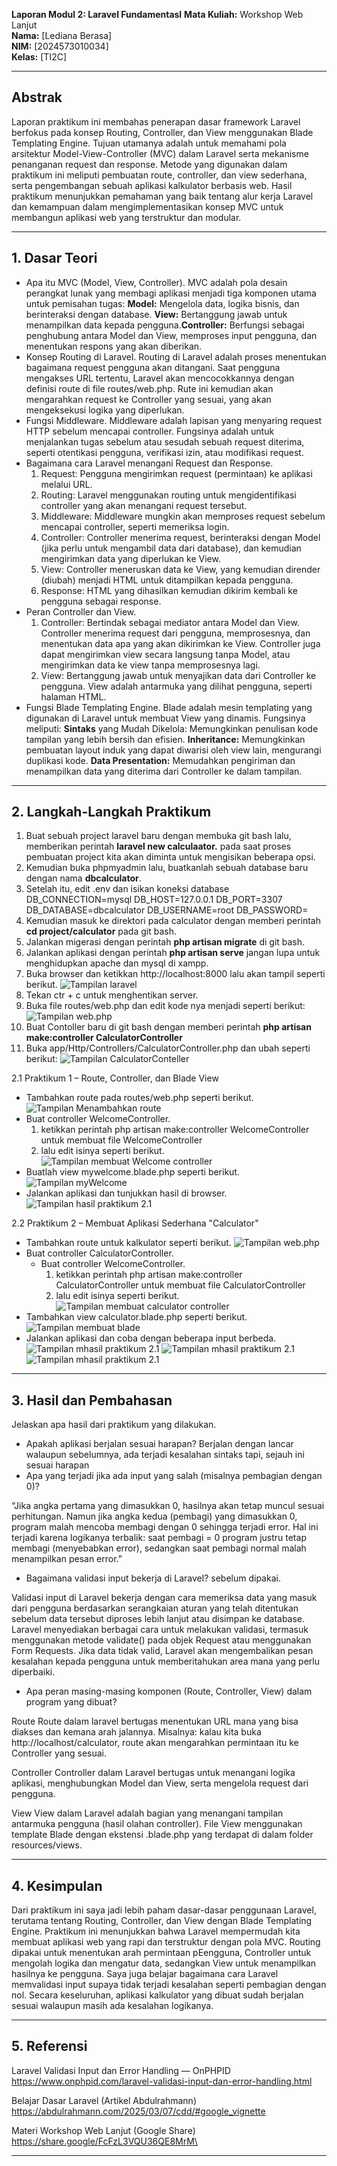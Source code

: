 **Laporan Modul 2: Laravel Fundamentasl**
**Mata Kuliah:** Workshop Web Lanjut   
**Nama:** [Lediana Berasa]  
**NIM:** [2024573010034]  
**Kelas:** [TI2C]  

---

## Abstrak 

Laporan praktikum ini membahas penerapan dasar framework Laravel berfokus pada konsep Routing, Controller, dan View menggunakan Blade Templating Engine. Tujuan utamanya adalah untuk memahami pola arsitektur Model-View-Controller (MVC) dalam Laravel serta mekanisme penanganan request dan response. Metode yang digunakan dalam praktikum ini meliputi pembuatan route, controller, dan view sederhana, serta pengembangan sebuah aplikasi kalkulator berbasis web. Hasil praktikum menunjukkan pemahaman yang baik tentang alur kerja Laravel dan kemampuan dalam mengimplementasikan konsep MVC untuk membangun aplikasi web yang terstruktur dan modular.

---

## 1. Dasar Teori
- Apa itu MVC (Model, View, Controller). MVC adalah pola desain perangkat lunak yang membagi aplikasi menjadi tiga komponen utama untuk pemisahan tugas: **Model:** Mengelola data, logika bisnis, dan berinteraksi dengan database. 
**View:** Bertanggung jawab untuk menampilkan data kepada pengguna.**Controller:** Berfungsi sebagai penghubung antara Model dan View, memproses input pengguna, dan menentukan respons yang akan diberikan. 
- Konsep Routing di Laravel.
  Routing di Laravel adalah proses menentukan bagaimana request pengguna akan ditangani. Saat pengguna mengakses URL tertentu, Laravel akan mencocokkannya dengan definisi route di file routes/web.php. Rute ini kemudian akan mengarahkan request ke Controller yang sesuai, yang akan mengeksekusi logika yang diperlukan. 
- Fungsi Middleware.
  Middleware adalah lapisan yang menyaring request HTTP sebelum mencapai controller. Fungsinya adalah untuk menjalankan tugas sebelum atau sesudah sebuah request diterima, seperti otentikasi pengguna, verifikasi izin, atau modifikasi request. 
- Bagaimana cara Laravel menangani Request dan Response.
    1. Request: Pengguna mengirimkan request (permintaan) ke aplikasi melalui URL. 
    2. Routing: Laravel menggunakan routing untuk mengidentifikasi controller yang akan menangani request tersebut. 
    3. Middleware: Middleware mungkin akan memproses request sebelum mencapai controller, seperti memeriksa login. 
    4. Controller: Controller menerima request, berinteraksi dengan Model (jika perlu untuk mengambil data dari database), dan kemudian mengirimkan data yang diperlukan ke View. 
    5. View: Controller meneruskan data ke View, yang kemudian dirender (diubah) menjadi HTML untuk ditampilkan kepada pengguna. 
    6. Response: HTML yang dihasilkan kemudian dikirim kembali ke pengguna sebagai response. 
- Peran Controller dan View.
    1. Controller: Bertindak sebagai mediator antara Model dan View. Controller menerima request dari pengguna, memprosesnya, dan menentukan data apa yang akan dikirimkan ke View. Controller juga dapat mengirimkan view secara langsung tanpa Model, atau mengirimkan data ke view tanpa memprosesnya lagi.
    2. View: Bertanggung jawab untuk menyajikan data dari Controller ke pengguna. View adalah antarmuka yang dilihat pengguna, seperti halaman HTML.
- Fungsi Blade Templating Engine.
Blade adalah mesin templating yang digunakan di Laravel untuk membuat View yang dinamis. Fungsinya meliputi: 
**Sintaks** yang Mudah Dikelola: Memungkinkan penulisan kode tampilan yang lebih bersih dan efisien.
**Inheritance:** Memungkinkan pembuatan layout induk yang dapat diwarisi oleh view lain, mengurangi duplikasi kode.
**Data Presentation:** Memudahkan pengiriman dan menampilkan data yang diterima dari Controller ke dalam tampilan.

---

## 2. Langkah-Langkah Praktikum
  1. Buat sebuah project laravel baru dengan membuka git bash lalu, memberikan perintah **laravel new calculaator.** pada saat proses pembuatan project kita akan diminta untuk mengisikan beberapa opsi.
  2. Kemudian buka phpmyadmin lalu, buatkanlah sebuah database baru dengan nama **dbcalculator**.
  3. Setelah itu, edit .env dan isikan koneksi database 
      DB_CONNECTION=mysql
      DB_HOST=127.0.0.1
      DB_PORT=3307
      DB_DATABASE=dbcalculator
      DB_USERNAME=root
      DB_PASSWORD=
  4. Kemudian masuk ke direktori pada calculator dengan memberi perintah **cd project/calculator** pada git bash.
  6. Jalankan migerasi dengan perintah **php artisan migrate** di git bash.
  7. Jalankan aplikasi dengan perintah **php artisan serve** jangan lupa untuk menghidupkan apache dan mysql di xampp.
  8. Buka browser dan ketikkan http://localhost:8000 lalu akan tampil seperti berikut.
    ![Tampilan laravel](./gambar/laravel.png)
  9. Tekan ctr + c untuk menghentikan server.
  10. Buka file routes/web.php dan edit kode nya menjadi seperti berikut:
    ![Tampilan web.php](./gambar/webphp.png)
  11. Buat Contoller baru di git bash dengan memberi perintah **php artisan make:controller CalculatorController**
  12. Buka app/Http/Controllers/CalculatorController.php dan ubah seperti berikut:
    ![Tampilan CalculatorConteller](./gambar/contoller.png)
    
2.1 Praktikum 1 – Route, Controller, dan Blade View

- Tambahkan route pada routes/web.php seperti berikut.
 ![Tampilan Menambahkan route](./gambar/menambahkan-route.png)
- Buat controller WelcomeController.
     1. ketikkan perintah php artisan make:controller WelcomeController
      untuk membuat file WelcomeController
     2. lalu edit isinya seperti berikut.
        ![Tampilan membuat Welcome controller](./gambar/welcomecon.png)
- Buatlah view mywelcome.blade.php seperti berikut.
    ![Tampilan myWelcome](./gambar/mywelcome.png)
- Jalankan aplikasi dan tunjukkan hasil di browser.
     ![Tampilan hasil praktikum 2.1](./gambar/praktikum2.1.png)

2.2 Praktikum 2 – Membuat Aplikasi Sederhana "Calculator"

- Tambahkan route untuk kalkulator seperti berikut.
  ![Tampilan web.php](./gambar/webphp.png)
- Buat controller CalculatorController.
  - Buat controller WelcomeController.
     1. ketikkan perintah php artisan make:controller CalculatorController
      untuk membuat file CalculatorController
     2. lalu edit isinya seperti berikut.
        ![Tampilan membuat calculator controller](./gambar/contoller.png)
- Tambahkan view calculator.blade.php seperti berikut.
        ![Tampilan membuat blade](./gambar/bladephp.png)
- Jalankan aplikasi dan coba dengan beberapa input berbeda.
![Tampilan mhasil praktikum 2.1](./gambar/praktikum2.2.png)
![Tampilan mhasil praktikum 2.1](./gambar/hasilpraktikum2.2.png)
![Tampilan mhasil praktikum 2.1](./gambar/hasilpraktikum2.2.1.png)


---

## 3. Hasil dan Pembahasan
Jelaskan apa hasil dari praktikum yang dilakukan.
- Apakah aplikasi berjalan sesuai harapan?
  Berjalan dengan lancar walaupun sebelumnya, ada terjadi kesalahan sintaks tapi, sejauh ini sesuai harapan
- Apa yang terjadi jika ada input yang salah (misalnya pembagian dengan 0)?

“Jika angka pertama yang dimasukkan 0, hasilnya akan tetap muncul sesuai perhitungan.
Namun jika angka kedua (pembagi) yang dimasukkan 0, program malah mencoba membagi dengan 0 sehingga terjadi error. Hal ini terjadi karena logikanya terbalik: saat pembagi = 0 program justru tetap membagi (menyebabkan error), sedangkan saat pembagi normal malah menampilkan pesan error.”

- Bagaimana validasi input bekerja di Laravel?
  sebelum dipakai.

Validasi input di Laravel bekerja dengan cara memeriksa data yang masuk dari pengguna berdasarkan serangkaian aturan yang telah ditentukan sebelum data tersebut diproses lebih lanjut atau disimpan ke database. Laravel menyediakan berbagai cara untuk melakukan validasi, termasuk menggunakan metode validate() pada objek Request atau menggunakan Form Requests. Jika data tidak valid, Laravel akan mengembalikan pesan kesalahan kepada pengguna untuk memberitahukan area mana yang perlu diperbaiki. 

- Apa peran masing-masing komponen (Route, Controller, View) dalam program yang dibuat?

Route
Route dalam laravel bertugas menentukan URL mana yang bisa diakses dan kemana arah jalannya. Misalnya: kalau kita buka http://localhost/calculator, route akan mengarahkan permintaan itu ke Controller yang sesuai.

Controller
Controller dalam Laravel bertugas untuk menangani logika aplikasi, menghubungkan Model dan View, serta mengelola request dari pengguna.

View
View dalam Laravel adalah bagian yang menangani tampilan antarmuka pengguna (hasil olahan controller). File View menggunakan template Blade dengan ekstensi .blade.php yang terdapat di dalam folder resources/views.

---

## 4. Kesimpulan

Dari praktikum ini saya jadi lebih paham dasar-dasar penggunaan Laravel, terutama tentang Routing, Controller, dan View dengan Blade Templating Engine. Praktikum ini menunjukkan bahwa Laravel mempermudah kita membuat aplikasi web yang rapi dan terstruktur dengan pola MVC.
Routing dipakai untuk menentukan arah permintaan pEengguna, Controller untuk mengolah logika dan mengatur data, sedangkan View untuk menampilkan hasilnya ke pengguna. Saya juga belajar bagaimana cara Laravel memvalidasi input supaya tidak terjadi kesalahan seperti pembagian dengan nol. Secara keseluruhan, aplikasi kalkulator yang dibuat sudah berjalan sesuai walaupun masih ada kesalahan logikanya.

---

## 5. Referensi
Laravel Validasi Input dan Error Handling — OnPHPID
https://www.onphpid.com/laravel-validasi-input-dan-error-handling.html

Belajar Dasar Laravel (Artikel Abdulrahmann)
https://abdulrahmann.com/2025/03/07/cdd/#google_vignette

Materi Workshop Web Lanjut (Google Share)
https://share.google/FcFzL3VQU36QE8MrM\

---